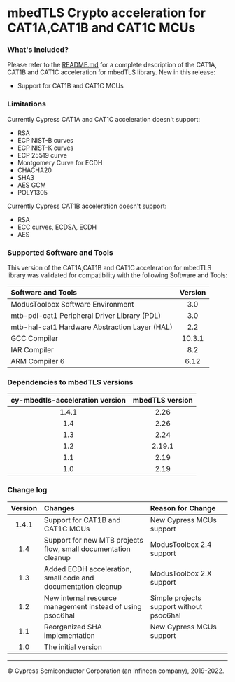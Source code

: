 # mbedTLS Crypto acceleration for CAT1A,CAT1B and CAT1C  MCUs

### What's Included?
Please refer to the [README.md](./README.md) for a complete description of the CAT1A, CAT1B and CAT1C acceleration for mbedTLS library.
New in this release:

* Support for CAT1B and CAT1C MCUs

### Limitations
Currently Cypress CAT1A and CAT1C acceleration doesn't support:

- RSA
- ECP NIST-B curves
- ECP NIST-K curves
- ECP 25519 curve
- Montgomery Curve for ECDH
- CHACHA20
- SHA3
- AES GCM
- POLY1305

Currently Cypress CAT1B acceleration doesn't support:

- RSA
- ECC curves, ECDSA, ECDH
- AES
  
### Supported Software and Tools
This version of the CAT1A,CAT1B and CAT1C acceleration for mbedTLS library was validated for compatibility with the following Software and Tools:

| Software and Tools                                      | Version   |
| :---                                                    | :-------: |
| ModusToolbox Software Environment                       | 3.0       |
| mtb-pdl-cat1 Peripheral Driver Library (PDL)            | 3.0       |
| mtb-hal-cat1 Hardware Abstraction Layer (HAL)           | 2.2       |
| GCC Compiler                                            | 10.3.1    |
| IAR Compiler                                            | 8.2       |
| ARM Compiler 6                                          | 6.12      |

### Dependencies to mbedTLS versions
| cy-mbedtls-acceleration version                         | mbedTLS version |
| :---:                                                   | :----:  |
| 1.4.1												      | 2.26    |
| 1.4												      | 2.26    |
| 1.3    											      | 2.24    |
| 1.2 	   											      | 2.19.1  |
| 1.1 												      | 2.19    |
| 1.0 												      | 2.19    |

### Change log

| Version |	Changes                                                                                                | Reason for Change |
| :----:  |	:---                                                                                                   | :----             |
| 1.4.1     |	Support for CAT1B and CAT1C MCUs                                                                       | New Cypress MCUs support |
| 1.4     |	Support for new MTB projects flow, small documentation cleanup                                         | ModusToolbox 2.4 support |
| 1.3     |	Added ECDH acceleration, small code and documentation cleanup                                          | ModusToolbox 2.X support |
| 1.2     |	New internal resource management instead of using psoc6hal                                             | Simple projects support without psoc6hal |
| 1.1     |	Reorganized SHA implementation                                                                         | New Cypress MCUs support |
| 1.0     |	The initial version                                                                                    |                   |

---
© Cypress Semiconductor Corporation (an Infineon company), 2019-2022.
